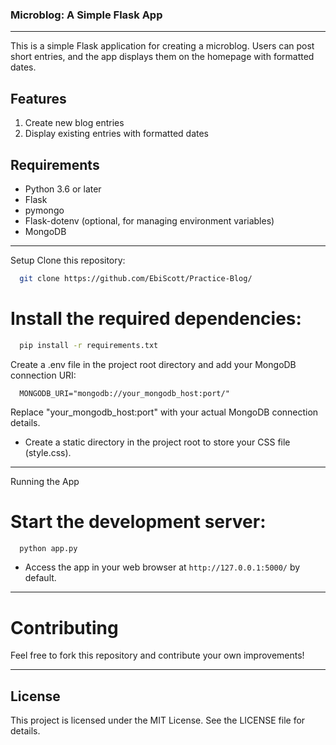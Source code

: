 ### Microblog: A Simple Flask App
***
This is a simple Flask application for creating a microblog. Users can post short entries, and the app displays them on the homepage with formatted dates.

## Features
1. Create new blog entries
2. Display existing entries with formatted dates

## Requirements
* Python 3.6 or later
* Flask
* pymongo
* Flask-dotenv (optional, for managing environment variables)
* MongoDB

---

Setup
Clone this repository:
``` Bash
  git clone https://github.com/EbiScott/Practice-Blog/
```

# Install the required dependencies:
``` Bash
  pip install -r requirements.txt
``` 

Create a .env file in the project root directory and add your MongoDB connection URI:
```
  MONGODB_URI="mongodb://your_mongodb_host:port/"
```
Replace "your_mongodb_host:port" with your actual MongoDB connection details.

* Create a static directory in the project root to store your CSS file (style.css).
  
---

Running the App
# Start the development server:
``` Bash
  python app.py
```

* Access the app in your web browser at `http://127.0.0.1:5000/` by default.
  
---

# Contributing
Feel free to fork this repository and contribute your own improvements!

___

## License
This project is licensed under the MIT License. See the LICENSE file for details.
